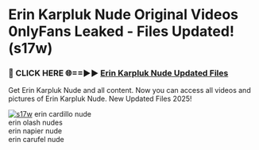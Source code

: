# Erin Karpluk Nude Original Videos 0nlyFans Leaked - Files Updated! (s17w)

<h3>🔴 CLICK HERE 🌐==►► <a href="https://tinyurl.com/yrmya6cz" rel="nofollow">Erin Karpluk Nude Updated Files</a></h3>

Get Erin Karpluk Nude and all content. Now you can access all videos and pictures of Erin Karpluk Nude. New Updated Files 2025!

[![s17w](https://i.imgur.com/FMdXYCs.gif)](https://tinyurl.com/yrmya6cz)
erin cardillo nude<br>
erin olash nudes<br>
erin napier nude<br>
erin carufel nude